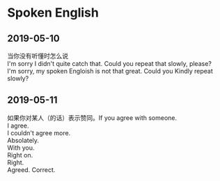 # Spoken English

## 2019-05-10
当你没有听懂时怎么说  
I'm sorry I didn't quite catch that. Could you repeat that slowly, please?  
I'm sorry, my spoken Engloish is not that great. Could you Kindly repeat slowly?

## 2019-05-11
如果你对某人（的话）表示赞同。If you agree with someone.  
I agree.  
I couldn't agree more.  
Absolately.  
With you.  
Right on.  
Right.  
Agreed. 
Correct.  
